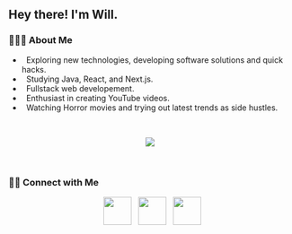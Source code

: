 <h2> Hey there! I'm Will.</h2>


<h3> 👨🏻‍💻 About Me </h3>

-  &nbsp; Exploring new technologies, developing software solutions and quick hacks.
-  &nbsp; Studying Java, React, and Next.js.
-  &nbsp; Fullstack web developement.
-  &nbsp; Enthusiast in creating YouTube videos.
-  &nbsp; Watching Horror movies and trying out latest trends as side hustles.
<br>
<p align="center">
  <a href="https://git.io/streak-stats"><img src="https://streak-stats-two.vercel.app?user=Will513r&theme=highcontrast"/></a>

</p>  
<br>



<h3> 🤝🏻 Connect with Me </h3>

<p align="center">
&nbsp; <a href="https://twitter.com/thetechdad87" target="_blank" rel="noopener noreferrer"><img src="https://img.icons8.com/plasticine/100/000000/twitter.png" width="50" /></a>  
&nbsp; <a href="mailto:thetechdad87@gmail.com" target="_blank" rel="noopener noreferrer"><img src="https://img.icons8.com/plasticine/100/000000/gmail.png"  width="50" /></a>
&nbsp; <a href="https://www.youtube.com/channel/UCjV0wdH89M-Cq7yO2v2rIvw/" target="_blank" rel="noopener noreferrer"><img src="https://img.icons8.com/plasticine/100/000000/youtube.png" width="50" /></a> 
</p>



